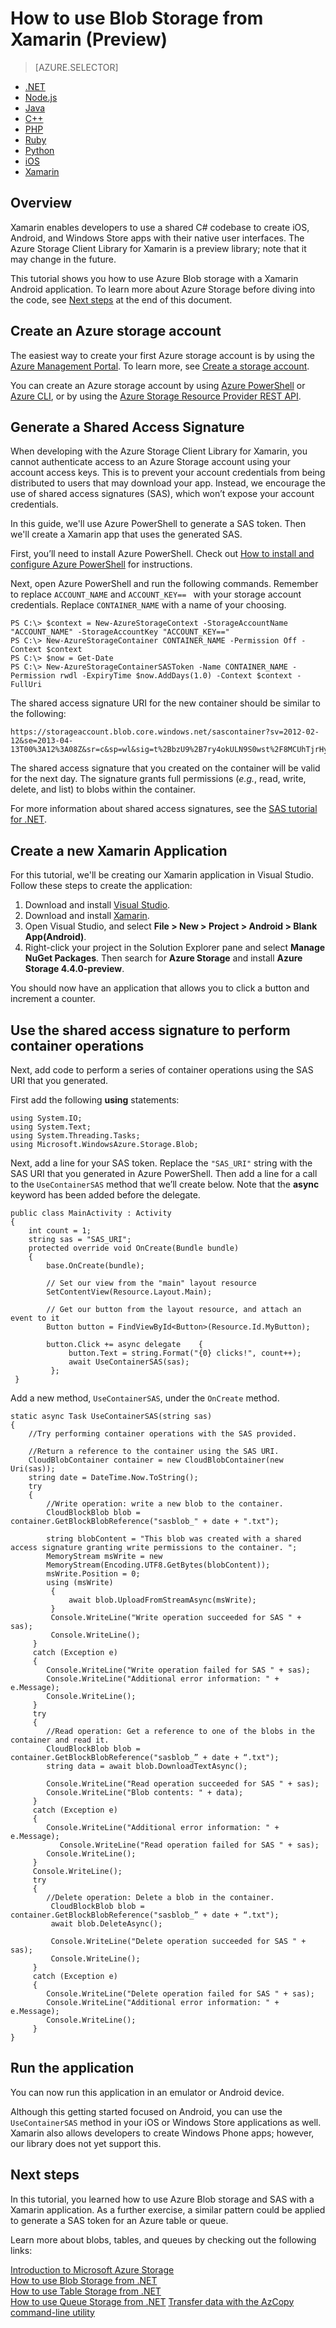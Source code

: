 <properties
    pageTitle="How to use Blob Storage from Xamarin (Preview) | Microsoft Azure"
    description="The Azure Storage Client Library for Xamarin preview enables developers to create iOS, Android, and Windows Store apps with their native user interfaces. This tutorial shows how to use Xamarin to create an Android application that uses Azure Blob storage."
    services="storage"
    documentationCenter="xamarin"
    authors="micurd"
    manager=""
    editor="tysonn"/>

<tags
    ms.service="storage"
    ms.workload="storage"
    ms.tgt_pltfrm="na"
    ms.devlang="na"
    ms.topic="article"
    ms.date="01/22/2016"
    ms.author="micurd"/>

# How to use Blob Storage from Xamarin (Preview)
> [AZURE.SELECTOR]
- [.NET](../articles/storage/storage-dotnet-how-to-use-blobs.md)
- [Node.js](../articles/storage/storage-nodejs-how-to-use-blob-storage.md)
- [Java](../articles/storage/storage-java-how-to-use-blob-storage.md)
- [C++](../articles/storage/storage-c-plus-plus-how-to-use-blobs.md)
- [PHP](../articles/storage/storage-php-how-to-use-blobs.md)
- [Ruby](../articles/storage/storage-ruby-how-to-use-blob-storage.md)
- [Python](../articles/storage/storage-python-how-to-use-blob-storage.md)
- [iOS](../articles/storage/storage-ios-how-to-use-blob-storage.md)
- [Xamarin](../articles/storage/storage-xamarin-blob-storage.md)

## Overview
Xamarin enables developers to use a shared C# codebase to create iOS, Android, and Windows Store apps with their native user interfaces. The Azure Storage Client Library for Xamarin is a preview library; note that it may change in the future.

This tutorial shows you how to use Azure Blob storage with a Xamarin Android application. To learn more about Azure Storage before diving into the code, see [Next steps](#next-steps.md) at the end of this document.

## Create an Azure storage account

The easiest way to create your first Azure storage account is by using the [Azure Management Portal](https://manage.windowsazure.com). To learn more, see [Create a storage account](../articles/storage/storage-create-storage-account.md#create-a-storage-account).

You can create an Azure storage account by using [Azure PowerShell](../articles/storage/storage-powershell-guide-full.md) or [Azure CLI](../articles/storage/storage-azure-cli.md), or by using the [Azure Storage Resource Provider REST API](https://msdn.microsoft.com/library/azure/mt163683.aspx).
 

## Generate a Shared Access Signature
When developing with the Azure Storage Client Library for Xamarin, you cannot authenticate access to an Azure Storage account using your account access keys. This is to prevent your account credentials from being distributed to users that may download your app. Instead, we encourage the use of shared access signatures (SAS), which won’t expose your account credentials.

In this guide, we'll use Azure PowerShell to generate a SAS token. Then we'll create a Xamarin app that uses the generated SAS.

First, you’ll need to install Azure PowerShell. Check out [How to install and configure Azure PowerShell](../powershell-install-configure.md#Install) for instructions.

Next, open Azure PowerShell and run the following commands. Remember to replace `ACCOUNT_NAME` and `ACCOUNT_KEY== ` with your storage account credentials. Replace `CONTAINER_NAME` with a name of your choosing.

    PS C:\> $context = New-AzureStorageContext -StorageAccountName "ACCOUNT_NAME" -StorageAccountKey "ACCOUNT_KEY=="
    PS C:\> New-AzureStorageContainer CONTAINER_NAME -Permission Off -Context $context
    PS C:\> $now = Get-Date
    PS C:\> New-AzureStorageContainerSASToken -Name CONTAINER_NAME -Permission rwdl -ExpiryTime $now.AddDays(1.0) -Context $context -FullUri

The shared access signature URI for the new container should be similar to the following:

    https://storageaccount.blob.core.windows.net/sascontainer?sv=2012-02-12&se=2013-04-13T00%3A12%3A08Z&sr=c&sp=wl&sig=t%2BbzU9%2B7ry4okULN9S0wst%2F8MCUhTjrHyV9rDNLSe8g%3Dsss

The shared access signature that you created on the container will be valid for the next day. The signature grants full permissions (*e.g.*, read, write, delete, and list) to blobs within the container.

For more information about shared access signatures, see the [SAS tutorial for .NET](storage-dotnet-shared-access-signature-part-2.md).

## Create a new Xamarin Application
For this tutorial, we'll be creating our Xamarin application in Visual Studio. Follow these steps to create the application:

1. Download and install [Visual Studio](https://www.visualstudio.com/).
2. Download and install [Xamarin](http://xamarin.com/platform).
3. Open Visual Studio, and select **File > New > Project > Android > Blank App(Android)**.
4. Right-click your project in the Solution Explorer pane and select **Manage NuGet Packages**. Then search for **Azure Storage** and install **Azure Storage 4.4.0-preview**.

You should now have an application that allows you to click a button and increment a counter.

## Use the shared access signature to perform container operations
Next, add code to perform a series of container operations using the SAS URI that you generated.

First add the following **using** statements:

    using System.IO;
    using System.Text;
    using System.Threading.Tasks;
    using Microsoft.WindowsAzure.Storage.Blob;


Next, add a line for your SAS token. Replace the `"SAS_URI"` string with the SAS URI that you generated in Azure PowerShell. Then add a line for a call to the `UseContainerSAS` method that we’ll create below. Note that the **async** keyword has been added before the delegate.

    public class MainActivity : Activity
    {
        int count = 1;
        string sas = "SAS_URI";
        protected override void OnCreate(Bundle bundle)
        {
            base.OnCreate(bundle);

            // Set our view from the "main" layout resource
            SetContentView(Resource.Layout.Main);

            // Get our button from the layout resource, and attach an event to it
            Button button = FindViewById<Button>(Resource.Id.MyButton);

            button.Click += async delegate    {
                 button.Text = string.Format("{0} clicks!", count++);
                 await UseContainerSAS(sas);
             };
     }

Add a new method, `UseContainerSAS`, under the `OnCreate` method.

    static async Task UseContainerSAS(string sas)
    {
        //Try performing container operations with the SAS provided.

        //Return a reference to the container using the SAS URI.
        CloudBlobContainer container = new CloudBlobContainer(new Uri(sas));
        string date = DateTime.Now.ToString();
        try
        {
            //Write operation: write a new blob to the container.
            CloudBlockBlob blob = container.GetBlockBlobReference("sasblob_" + date + ".txt");

            string blobContent = "This blob was created with a shared access signature granting write permissions to the container. ";
            MemoryStream msWrite = new
            MemoryStream(Encoding.UTF8.GetBytes(blobContent));
            msWrite.Position = 0;
            using (msWrite)
             {
                 await blob.UploadFromStreamAsync(msWrite);
             }
             Console.WriteLine("Write operation succeeded for SAS " + sas);
             Console.WriteLine();
         }
         catch (Exception e)
         {
            Console.WriteLine("Write operation failed for SAS " + sas);
            Console.WriteLine("Additional error information: " + e.Message);
            Console.WriteLine();
         }
         try
         {
            //Read operation: Get a reference to one of the blobs in the container and read it.
            CloudBlockBlob blob = container.GetBlockBlobReference("sasblob_” + date + “.txt");
            string data = await blob.DownloadTextAsync();

            Console.WriteLine("Read operation succeeded for SAS " + sas);
            Console.WriteLine("Blob contents: " + data);
         }
         catch (Exception e)
         {
            Console.WriteLine("Additional error information: " + e.Message);
               Console.WriteLine("Read operation failed for SAS " + sas);
            Console.WriteLine();
         }
         Console.WriteLine();
         try
         {
            //Delete operation: Delete a blob in the container.
             CloudBlockBlob blob = container.GetBlockBlobReference("sasblob_” + date + “.txt");
             await blob.DeleteAsync();

             Console.WriteLine("Delete operation succeeded for SAS " + sas);
             Console.WriteLine();
         }
         catch (Exception e)
         {
            Console.WriteLine("Delete operation failed for SAS " + sas);
            Console.WriteLine("Additional error information: " + e.Message);
            Console.WriteLine();
         }
    }

## Run the application
You can now run this application in an emulator or Android device.

Although this getting started focused on Android, you can use the `UseContainerSAS` method in your iOS or Windows Store applications as well. Xamarin also allows developers to create Windows Phone apps; however, our library does not yet support this.

## Next steps
In this tutorial, you learned how to use Azure Blob storage and SAS with a Xamarin application. As a further exercise, a similar pattern could be applied to generate a SAS token for an Azure table or queue.

Learn more about blobs, tables, and queues by checking out the following links:

[Introduction to Microsoft Azure Storage](storage-introduction.md)  
[How to use Blob Storage from .NET](storage-dotnet-how-to-use-blobs.md)  
[How to use Table Storage from .NET](storage-dotnet-how-to-use-tables.md)  
[How to use Queue Storage from .NET](storage-dotnet-how-to-use-queues.md)
[Transfer data with the AzCopy command-line utility](storage-use-azcopy.md)


